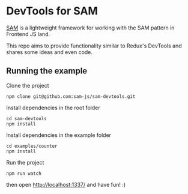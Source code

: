 # DevTools for SAM

[SAM](http://github.com/sam-js/sam) is a lightweight framework for working with the SAM pattern in Frontend JS land.

This repo aims to provide functionality similar to Redux's DevTools and shares some ideas and even code.

## Running the example

Clone the project

```
npm clone git@github.com:sam-js/sam-devtools.git
```
Install dependencies in the root folder
```
cd sam-devtools
npm install
```
Install dependencies in the example folder
```
cd examples/counter
npm install
```
Run the project
```
npm run watch
```

then open [http://localhost:1337/](http://localhost:1337/) and have fun! :)
